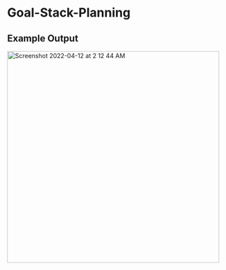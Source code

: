# Goal-Stack-Planning

## Example Output
<img width="489" alt="Screenshot 2022-04-12 at 2 12 44 AM" src="https://user-images.githubusercontent.com/34760210/162828584-dadd9823-e22a-4c20-b3da-7f985896043f.png">
